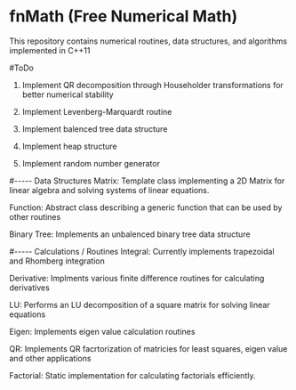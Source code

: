 # fnMath (Free Numerical Math)
This repository contains numerical routines, data structures, and algorithms implemented in C++11 
 
#ToDo
1) Implement QR decomposition through Householder transformations for better numerical stability

2) Implement Levenberg-Marquardt routine

3) Implement balenced tree data structure 

4) Implement heap structure 

5) Implement random number generator 

#----- Data Structures
Matrix: Template class implementing a 2D Matrix for linear algebra and solving systems of linear equations. 

Function: Abstract class describing a generic function that can be used by other routines 

Binary Tree: Implements an unbalenced binary tree data structure 

#----- Calculations / Routines
Integral: Currently implements trapezoidal and Rhomberg integration 

Derivative: Implments various finite difference routines for calculating derivatives

LU: Performs an LU decomposition of a square matrix for solving linear equations 

Eigen: Implements eigen value calculation routines

QR: Implements QR facrtorization of matricies for least squares, eigen value and other applications

Factorial: Static implementation for calculating factorials efficiently.  



